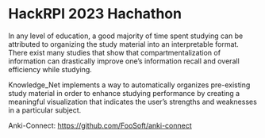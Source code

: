 # HackRPI 2023 Hachathon
In any level of education, a good majority of time spent studying can be attributed to organizing the study material into an interpretable format. There exist many studies that show that compartmentalization of information can drastically improve one’s information recall and overall efficiency while studying.

Knowledge_Net implements a way to automatically organizes pre-existing study material in order to enhance studying performance by creating a meaningful visualization that indicates the user’s strengths and weaknesses in a particular subject.


Anki-Connect: https://github.com/FooSoft/anki-connect
